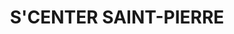 ---
title: "S'CENTER SAINT-PIERRE"
url: /saint-pierre/scenter-saint-pierre/
shop: magasin de variétés
---